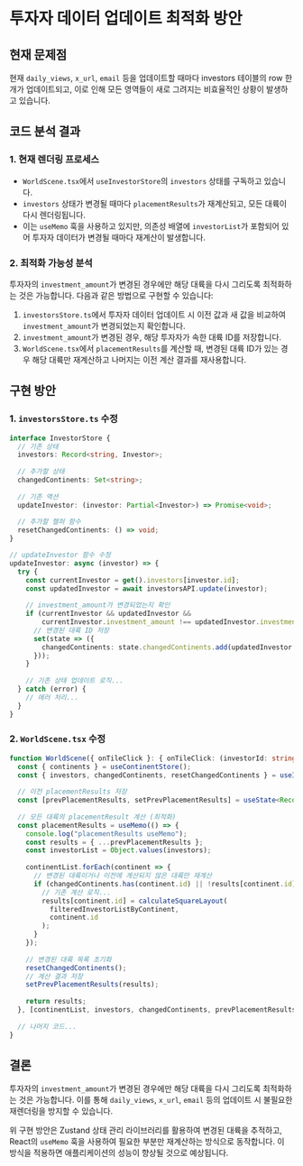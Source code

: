 # 투자자 데이터 업데이트 최적화 방안

## 현재 문제점
현재 `daily_views`, `x_url`, `email` 등을 업데이트할 때마다 investors 테이블의 row 한 개가 업데이트되고, 이로 인해 모든 영역들이 새로 그려지는 비효율적인 상황이 발생하고 있습니다.

## 코드 분석 결과

### 1. 현재 렌더링 프로세스
- `WorldScene.tsx`에서 `useInvestorStore`의 `investors` 상태를 구독하고 있습니다.
- `investors` 상태가 변경될 때마다 `placementResults`가 재계산되고, 모든 대륙이 다시 렌더링됩니다.
- 이는 `useMemo` 훅을 사용하고 있지만, 의존성 배열에 `investorList`가 포함되어 있어 투자자 데이터가 변경될 때마다 재계산이 발생합니다.

### 2. 최적화 가능성 분석
투자자의 `investment_amount`가 변경된 경우에만 해당 대륙을 다시 그리도록 최적화하는 것은 가능합니다. 다음과 같은 방법으로 구현할 수 있습니다:

1. `investorsStore.ts`에서 투자자 데이터 업데이트 시 이전 값과 새 값을 비교하여 `investment_amount`가 변경되었는지 확인합니다.
2. `investment_amount`가 변경된 경우, 해당 투자자가 속한 대륙 ID를 저장합니다.
3. `WorldScene.tsx`에서 `placementResults`를 계산할 때, 변경된 대륙 ID가 있는 경우 해당 대륙만 재계산하고 나머지는 이전 계산 결과를 재사용합니다.

## 구현 방안

### 1. `investorsStore.ts` 수정
```typescript
interface InvestorStore {
  // 기존 상태
  investors: Record<string, Investor>;
  
  // 추가할 상태
  changedContinents: Set<string>;
  
  // 기존 액션
  updateInvestor: (investor: Partial<Investor>) => Promise<void>;
  
  // 추가할 헬퍼 함수
  resetChangedContinents: () => void;
}

// updateInvestor 함수 수정
updateInvestor: async (investor) => {
  try {
    const currentInvestor = get().investors[investor.id];
    const updatedInvestor = await investorsAPI.update(investor);
    
    // investment_amount가 변경되었는지 확인
    if (currentInvestor && updatedInvestor && 
        currentInvestor.investment_amount !== updatedInvestor.investment_amount) {
      // 변경된 대륙 ID 저장
      set(state => ({
        changedContinents: state.changedContinents.add(updatedInvestor.continent_id)
      }));
    }
    
    // 기존 상태 업데이트 로직...
  } catch (error) {
    // 에러 처리...
  }
}
```

### 2. `WorldScene.tsx` 수정
```typescript
function WorldScene({ onTileClick }: { onTileClick: (investorId: string, dailyViews: number[]) => void }) {
  const { continents } = useContinentStore();
  const { investors, changedContinents, resetChangedContinents } = useInvestorStore();
  
  // 이전 placementResults 저장
  const [prevPlacementResults, setPrevPlacementResults] = useState<Record<string, PlacementResult>>({});
  
  // 모든 대륙의 placementResult 계산 (최적화)
  const placementResults = useMemo(() => {
    console.log("placementResults useMemo");
    const results = { ...prevPlacementResults };
    const investorList = Object.values(investors);
    
    continentList.forEach(continent => {
      // 변경된 대륙이거나 이전에 계산되지 않은 대륙만 재계산
      if (changedContinents.has(continent.id) || !results[continent.id]) {
        // 기존 계산 로직...
        results[continent.id] = calculateSquareLayout(
          filteredInvestorListByContinent,
          continent.id
        );
      }
    });
    
    // 변경된 대륙 목록 초기화
    resetChangedContinents();
    // 계산 결과 저장
    setPrevPlacementResults(results);
    
    return results;
  }, [continentList, investors, changedContinents, prevPlacementResults]);
  
  // 나머지 코드...
}
```

## 결론

투자자의 `investment_amount`가 변경된 경우에만 해당 대륙을 다시 그리도록 최적화하는 것은 가능합니다. 이를 통해 `daily_views`, `x_url`, `email` 등의 업데이트 시 불필요한 재렌더링을 방지할 수 있습니다. 

위 구현 방안은 Zustand 상태 관리 라이브러리를 활용하여 변경된 대륙을 추적하고, React의 `useMemo` 훅을 사용하여 필요한 부분만 재계산하는 방식으로 동작합니다. 이 방식을 적용하면 애플리케이션의 성능이 향상될 것으로 예상됩니다.